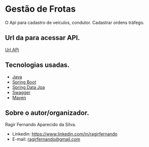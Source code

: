 # Gestão de Frotas
O Api para cadastro de veículos, condutor. Cadastrar ordens tráfego.

## Url da para acessar API.
[Url APi ](https://ragir-ordem-trafego.herokuapp.com/swagger-ui.html)

## Tecnologias usadas.
* [Java](https://www.java.com/pt_BR/)
* [Spring Boot](https://spring.io/projects/spring-boot)
* [Spring Data Jpa](https://spring.io/projects/spring-data)
* [Swagger](https://swagger.io/)
* [Maven](https://maven.apache.org/)

## Sobre o autor/organizador.
Ragir Fernando Aparecido da Silva.

* Linkedin: https://www.linkedin.com/in/ragirfernando
* E-mail: ragirfernando@gmail.com
